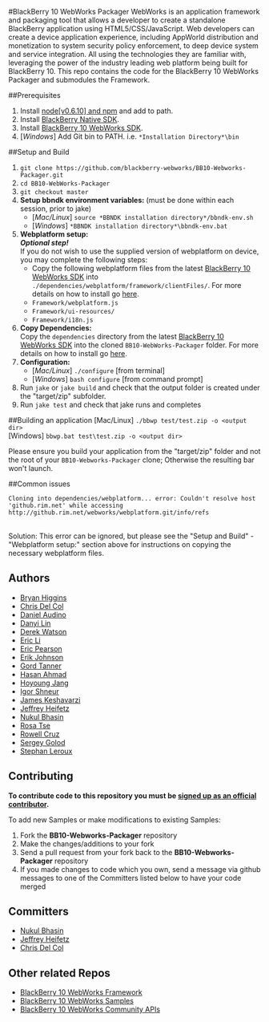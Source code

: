 #BlackBerry 10 WebWorks Packager
WebWorks is an application framework and packaging tool that allows a developer to create a standalone BlackBerry application using HTML5/CSS/JavaScript.  Web developers can create a device application experience, including AppWorld distribution and monetization to system security policy enforcement, to deep device system and service integration. All using the technologies they are familiar with, leveraging the power of the industry leading web platform being built for BlackBerry 10.
This repo contains the code for the BlackBerry 10 WebWorks Packager and submodules the Framework.

##Prerequisites
1. Install [node[v0.6.10] and npm](http://nodejs.org/dist/v0.6.10/) and add to path.
2. Install [BlackBerry Native SDK](https://bdsc.webapps.blackberry.com/native/).
3. Install [BlackBerry 10 WebWorks SDK](https://developer.blackberry.com/html5/download/sdk).
4. [*Windows*] Add Git bin to PATH. i.e. `*Installation Directory*\bin`

##Setup and Build
1. `git clone https://github.com/blackberry-webworks/BB10-Webworks-Packager.git`
2. `cd BB10-WebWorks-Packager`
3. `git checkout master`
4. **Setup bbndk environment variables:** (must be done within each session, prior to jake)
    - [*Mac/Linux*] `source *BBNDK installation directory*/bbndk-env.sh`
    - [*Windows*] `*BBNDK installation directory*\bbndk-env.bat`
5. **Webplatform setup:**<br />
    ***Optional step!***<br />
    If you do not wish to use the supplied version of webplatform on device, you may complete the following steps:
    - Copy the following webplatform files from the latest [BlackBerry 10 WebWorks SDK](https://developer.blackberry.com/html5/download/sdk) into `./dependencies/webplatform/framework/clientFiles/`. For more details on how to install go [here](https://developer.blackberry.com/html5/documentation/install_and_configure_ww_bb10_2007535_11.html).
    - `Framework/webplatform.js`
    - `Framework/ui-resources/`
    - `Framework/i18n.js`
6. **Copy Dependencies:** <br />
    Copy the `dependencies` directory from the latest [BlackBerry 10 WebWorks SDK](https://developer.blackberry.com/html5/download/sdk) into the cloned `BB10-WebWorks-Packager` folder. For more details on how to install go [here](https://developer.blackberry.com/html5/documentation/install_and_configure_ww_bb10_2007535_11.html).
7. **Configuration:**
    - [*Mac/Linux*] `./configure` [from terminal]
    - [*Windows*] `bash configure` [from command prompt]
8. Run `jake` or `jake build` and check that the output folder is created under the "target/zip" subfolder.
9. Run `jake test` and check that jake runs and completes

##Building an application
[Mac/Linux] `./bbwp test/test.zip -o <output dir>`<br />
[Windows] `bbwp.bat test\test.zip -o <output dir>`<br />

Please ensure you build your application from the "target/zip" folder and not the root of your `BB10-Webworks-Packager` clone;
Otherwise the resulting bar won't launch.

##Common issues
 ```
Cloning into dependencies/webplatform... error: Couldn't resolve host 'github.rim.net' while accessing
http://github.rim.net/webworks/webplatform.git/info/refs
```
<br />
Solution: This error can be ignored, but please see the "Setup and Build" - "Webplatform setup:" section above for instructions on copying the necessary webplatform files.

## Authors
* [Bryan Higgins](http://github.com/bryanhiggins)
* [Chris Del Col](http://github.com/cdelcol)
* [Daniel Audino](http://github.com/danielaudino)
* [Danyi Lin](http://github.com/dylin)
* [Derek Watson](http://github.com/derek-watson)
* [Eric Li](http://github.com/ericleili)
* [Eric Pearson](http://github.com/pagey)
* [Erik Johnson](http://github.com/erikj54)
* [Gord Tanner](http://github.com/gtanner)
* [Hasan Ahmad](http://github.com/haahmad)
* [Hoyoung Jang](http://github.com/hoyoungjang)
* [Igor Shneur](http://github.com/ishneur)
* [James Keshavarzi](http://github.com/jkeshavarzi)
* [Jeffrey Heifetz](http://github.com/jeffheifetz)
* [Nukul Bhasin](http://github.com/nukulb)
* [Rosa Tse](http://github.com/rwmtse)
* [Rowell Cruz](http://github.com/rcruz)
* [Sergey Golod](http://github.com/tohman)
* [Stephan Leroux](http://github.com/sleroux)

## Contributing
**To contribute code to this repository you must be [signed up as an official contributor](http://blackberry.github.com/howToContribute.html).**

To add new Samples or make modifications to existing Samples:

1. Fork the **BB10-Webworks-Packager** repository
2. Make the changes/additions to your fork
3. Send a pull request from your fork back to the **BB10-Webworks-Packager** repository
4. If you made changes to code which you own, send a message via github messages to one of the Committers listed below to have your code merged

## Committers
* [Nukul Bhasin](http://github.com/nukulb)
* [Jeffrey Heifetz](http://github.com/jeffheifetz)
* [Chris Del Col](http://github.com/cdelcol)

## Other related Repos
 * [BlackBerry 10 WebWorks Framework](https://github.com/blackberry/BB10-WebWorks-Framework)
 * [BlackBerry 10 WebWorks Samples](https://github.com/blackberry/BB10-WebWorks-Samples)
 * [BlackBerry 10 WebWorks Community APIs](https://github.com/blackberry/WebWorks-Community-APIs/tree/master/BB10)
